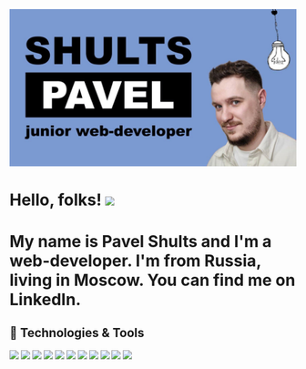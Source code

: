 [![me](https://github.com/bmstustudent/bmstustudent/blob/main/me-blue.jpg)](https://www.profile-shulz.ru/)

# Hello, folks! <img src="https://raw.githubusercontent.com/MartinHeinz/MartinHeinz/master/wave.gif" width="30px">

# My name is Pavel Shults and I'm a web-developer. I'm from Russia, living in Moscow. You can find me on LinkedIn.

## 🔧 Technologies & Tools
![](https://img.shields.io/badge/OS-Linux-informational?style=flat&logo=linux&logoColor=white&color=2bbc8a)
![](https://img.shields.io/badge/Shell-Bash-informational?style=flat&logo=gnu-bash&logoColor=white&color=2bbc8a)
![](https://img.shields.io/badge/code-HTML-2bbc8a)
![](https://img.shields.io/badge/code-CSS-2bbc8a)
![](https://img.shields.io/badge/Code-JavaScript-informational?style=flat&logo=javascript&logoColor=white&color=2bbc8a)
![](https://img.shields.io/badge/code-React-2bbc8a)
![](https://img.shields.io/badge/code-Node.js-2bbc8a)
![](https://img.shields.io/badge/code-Webpack-2bbc8a)
![](https://img.shields.io/badge/code-Nginx-2bbc8a)
![](https://img.shields.io/badge/code-MongoDB-2bbc8a)
![](https://img.shields.io/badge/code-Figma-2bbc8a)


<!-- [![Anurag's github stats](https://github-readme-stats.vercel.app/api?username=bmstustudent)](https://github.com/bmstustudent/github-readme-stats) -->
<!---
bmstustudent/bmstustudent is a ✨ special ✨ repository because its `README.md` (this file) appears on your GitHub profile.
You can click the Preview link to take a look at your changes.
--->
